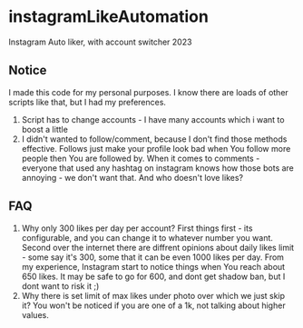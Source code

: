 # instagramLikeAutomation
Instagram Auto liker, with account switcher 2023

## Notice
I made this code for my personal purposes. I know there are loads of other scripts like that, but I had my preferences.
1. Script has to change accounts - I have many accounts which i want to boost a little
2. I didn't wanted to follow/comment, because I don't find those methods effective. Follows just make your profile look bad when You follow more people then You are followed by. When it comes to comments - everyone that used any hashtag on instagram knows how those bots are annoying - we don't want that. And who doesn't love likes?

## FAQ
1. Why only 300 likes per day per account?
 First things first - its configurable, and you can change it to whatever number you want. Second over the internet there are diffrent opinions about daily likes limit - some say it's 300, some that it can be even 1000 likes per day. From my experience, Instagram start to notice things when You reach about 650 likes. It may be safe to go for 600, and dont get shadow ban, but I dont want to risk it ;)
2. Why there is set limit of max likes under photo over which we just skip it?
You won't be noticed if you are one of a 1k, not talking about higher values.